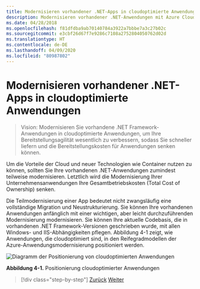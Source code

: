 ```yaml
---
title: Modernisieren vorhandener .NET-Apps in cloudoptimierte Anwendungen
description: Modernisieren vorhandener .NET-Anwendungen mit Azure Cloud und Windows-Containern.
ms.date: 04/28/2018
ms.openlocfilehash: f81dfdba9ab70140784a3922a7bbbe7a3c27b02c
ms.sourcegitcommit: e3cbf26d67f7e9286c7108a2752804050762d02d
ms.translationtype: HT
ms.contentlocale: de-DE
ms.lasthandoff: 04/09/2020
ms.locfileid: "80987802"
---
```

# <a name="modernize-existing-net-apps-to-cloud-optimized-applications"></a>Modernisieren vorhandener .NET-Apps in cloudoptimierte Anwendungen

> Vision: Modernisieren Sie vorhandene .NET Framework-Anwendungen in cloudoptimierte Anwendungen, um Ihre Bereitstellungsagilität wesentlich zu verbessern, sodass Sie schneller liefern und die Bereitstellungskosten für Anwendungen senken können.

Um die Vorteile der Cloud und neuer Technologien wie Container nutzen zu können, sollten Sie Ihre vorhandenen .NET-Anwendungen zumindest teilweise modernisieren. Letztlich wird die Modernisierung Ihrer Unternehmensanwendungen Ihre Gesamtbetriebskosten (Total Cost of Ownership) senken.

Die Teilmodernisierung einer App bedeutet nicht zwangsläufig eine vollständige Migration und Neustrukturierung. Sie können Ihre vorhandenen Anwendungen anfänglich mit einer wichtigen, aber leicht durchzuführenden Modernisierung modernisieren. Sie können Ihre aktuelle Codebasis, die in vorhandenen .NET Framework-Versionen geschrieben wurde, mit allen Windows- und IIS-Abhängigkeiten pflegen. Abbildung 4-1 zeigt, wie Anwendungen, die cloudoptimiert sind, in den Reifegradmodellen der Azure-Anwendungsmodernisierung positioniert werden.

![Diagramm der Positionierung von cloudoptimierten Anwendungen](./media/index/position-cloud-optimized-application.png)

**Abbildung 4-1.** Positionierung cloudoptimierter Anwendungen

>[!div class="step-by-step"]
>[Zurück](../migrate-your-relational-databases-to-azure.md)
>[Weiter](reasons-to-modernize-existing-net-apps-to-cloud-optimized-applications.md)
